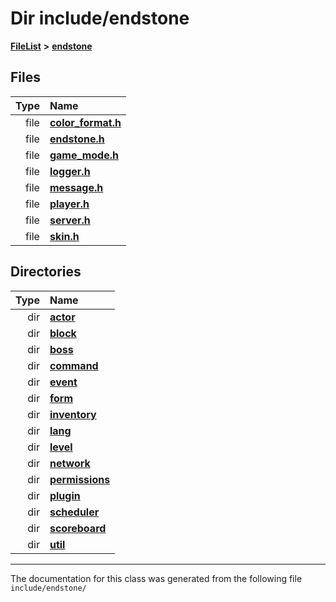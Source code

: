 

# Dir include/endstone



[**FileList**](files.md) **>** [**endstone**](dir_6cf277b678674f97c7a2b6b3b2447b33.md)












## Files

| Type | Name |
| ---: | :--- |
| file | [**color\_format.h**](color__format_8h.md) <br> |
| file | [**endstone.h**](endstone_8h.md) <br> |
| file | [**game\_mode.h**](game__mode_8h.md) <br> |
| file | [**logger.h**](logger_8h.md) <br> |
| file | [**message.h**](message_8h.md) <br> |
| file | [**player.h**](player_8h.md) <br> |
| file | [**server.h**](server_8h.md) <br> |
| file | [**skin.h**](skin_8h.md) <br> |


## Directories

| Type | Name |
| ---: | :--- |
| dir | [**actor**](dir_dd7779a583e02d88c9a89a2c881c3946.md) <br> |
| dir | [**block**](dir_faca67fc60a7463eb1bd30eabe023cf1.md) <br> |
| dir | [**boss**](dir_d0a7fd8d5b72659767e2a2651b1ff51c.md) <br> |
| dir | [**command**](dir_5c7b2dbfabcd1115569d1e20a260545c.md) <br> |
| dir | [**event**](dir_f1d783c0ad83ee143d16e768ebca51c8.md) <br> |
| dir | [**form**](dir_0fd3b458603af3963ebb9c312a9238ec.md) <br> |
| dir | [**inventory**](dir_d1e84b530b14f41e8b6f5ec1b5dee76c.md) <br> |
| dir | [**lang**](dir_cd2600a5c389b96acc106cf97f774d1c.md) <br> |
| dir | [**level**](dir_8e239ca1e5fd0d936d66a30330d3a329.md) <br> |
| dir | [**network**](dir_5fb49eba5df98b849987b1937230be97.md) <br> |
| dir | [**permissions**](dir_33a21cc2f228e5ad6b7d1bc8d0d1e9bc.md) <br> |
| dir | [**plugin**](dir_53ee43673b2467e53c4cb8c30a2e7d89.md) <br> |
| dir | [**scheduler**](dir_3a50fadda3c7cdc27c965a478a3f7d27.md) <br> |
| dir | [**scoreboard**](dir_19c52f9ea81a2cf7449c80dcee80d6f0.md) <br> |
| dir | [**util**](dir_89b85071337bf933dea6c29b4c6a4410.md) <br> |

























































------------------------------
The documentation for this class was generated from the following file `include/endstone/`

